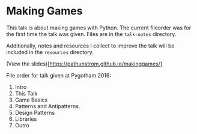 # Making Games

This talk is about making games with Python. The current fileorder was for the
first time the talk was given. Files are in the `talk-notes` directory.

Additionally, notes and resources I collect to improve the talk will be 
included in the `resources` directory.

(View the slides)[https://pathunstrom.github.io/makinggames/]

File order for talk given at Pygotham 2016:

1. Intro
2. This Talk
3. Game Basics
4. Patterns and Antipatterns.
5. Design Patterns
6. Libraries
7. Outro
